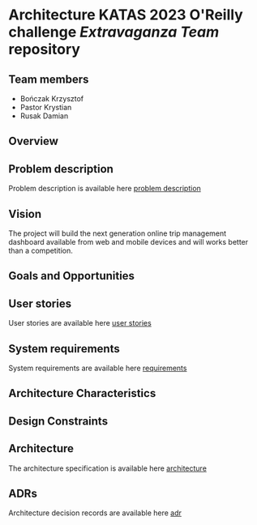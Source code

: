 # Architecture KATAS 2023 O'Reilly challenge *Extravaganza Team* repository
## Team members
* Bończak Krzysztof
* Pastor Krystian
* Rusak Damian

## Overview


## Problem description

Problem description is available here [problem description](current/problem/problem_description.md)  


## Vision

The project will build the next generation online trip management dashboard available from web and mobile devices and will works better than a competition.

## Goals and Opportunities


## User stories

User stories are available here [user stories](current/user_stories/README.md)  

## System requirements

System requirements are available here [requirements](current/requirements/README.md)  


## Architecture Characteristics


## Design Constraints


## Architecture

The architecture specification is available here [architecture](current/architecture/README.md)  


## ADRs

Architecture decision records are available here [adr](current/adr/README.md)  
